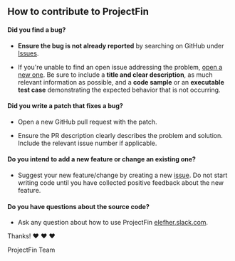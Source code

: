 ## How to contribute to ProjectFin

#### **Did you find a bug?**

- **Ensure the bug is not already reported** by searching on GitHub under
  [Issues](https://github.com/elefher/fin-api/issues).

- If you're unable to find an open issue addressing the problem,
  [open a new one](https://github.com/elefher/fin-api/issues/new). Be sure to
  include a **title and clear description**, as much relevant information as
  possible, and a **code sample** or an **executable test case** demonstrating
  the expected behavior that is not occurring.

#### **Did you write a patch that fixes a bug?**

- Open a new GitHub pull request with the patch.

- Ensure the PR description clearly describes the problem and solution. Include
  the relevant issue number if applicable.

#### **Do you intend to add a new feature or change an existing one?**

- Suggest your new feature/change by creating a new
  [issue](https://github.com/elefher/fin-api/issues/new). Do not start writing
  code until you have collected positive feedback about the new feature.

#### **Do you have questions about the source code?**

- Ask any question about how to use ProjectFin
  [elefher.slack.com](https://elefher.slack.com/).

Thanks! :heart: :heart: :heart:

ProjectFin Team
